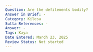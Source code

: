 ```yaml
---
Question: Are the defilements bodily?
Answer in Brief: -
Category: Kilesa
Sutta References: -
Answer: -
Tags: Kāya
Date Entered: March 23, 2025
Review Status: Not started
---
```

